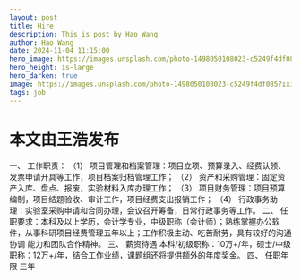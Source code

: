 ```yaml
---
layout: post
title: Hire
description: This is post by Hao Wang
author: Hao Wang
date: 2024-11-04 11:15:00
hero_image: https://images.unsplash.com/photo-1498050108023-c5249f4df085?ixid=MnwxMjA3fDB8MHxwaG90by1wYWdlfHx8fGVufDB8fHx8&ixlib=rb-1.2.1&auto=format&fit=crop&w=1066&q=80
hero_height: is-large
hero_darken: true
image: https://images.unsplash.com/photo-1498050108023-c5249f4df085?ixid=MnwxMjA3fDB8MHxwaG90by1wYWdlfHx8fGVufDB8fHx8&ixlib=rb-1.2.1&auto=format&fit=crop&w=1066&q=80
tags: job
---
```

# 本文由王浩发布
一、	工作职责：
（1）	项目管理和档案管理：项目立项、预算录入、经费认领、发票申请开具等工作，项目档案归档管理工作；
（2）	资产和采购管理：固定资产入库、盘点、报废，实验材料入库办理工作；
（3）	项目财务管理：项目预算编制，项目结题验收、审计工作，项目经费支出报销工作；
（4）	行政事务助理：实验室采购申请和合同办理，会议召开筹备，日常行政事务等工作。
二、 任职要求：本科及以上学历，会计学专业，中级职称（会计师）；熟练掌握办公软件，从事科研项目经费管理五年以上；工作积极主动、吃苦耐劳，具有较好的沟通协调 能力和团队合作精神。
三、 薪资待遇
本科/初级职称：10万+/年，硕士/中级职称：12万+/年，结合工作业绩，课题组还将提供额外的年度奖金。
四、 任职年限
     三年
